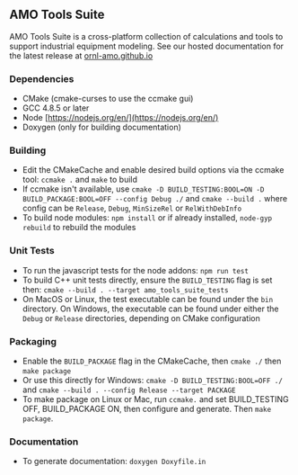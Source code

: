 AMO Tools Suite  
---------------

AMO Tools Suite is a cross-platform collection of calculations and tools to support industrial equipment modeling.
See our hosted documentation for the latest release at [ornl-amo.github.io](https://ornl-amo.github.io/)

### Dependencies
- CMake (cmake-curses to use the ccmake gui)
- GCC 4.8.5 or later
- Node [https://nodejs.org/en/](https://nodejs.org/en/)
- Doxygen (only for building documentation)

### Building
- Edit the CMakeCache and enable desired build options via the ccmake tool: `ccmake .` and `make` to build
- If ccmake isn't available, use `cmake -D BUILD_TESTING:BOOL=ON -D BUILD_PACKAGE:BOOL=OFF --config Debug ./` and `cmake --build .` where config can be `Release`, `Debug`, `MinSizeRel` or `RelWithDebInfo`
- To build node modules: `npm install` or if already installed, `node-gyp rebuild` to rebuild the modules

### Unit Tests
- To run the javascript tests for the node addons: `npm run test`
- To build C++ unit tests directly, ensure the `BUILD_TESTING` flag is set then: `cmake --build . --target amo_tools_suite_tests`
- On MacOS or Linux, the test executable can be found under the `bin` directory. On Windows, the executable can be found under either the `Debug` or `Release` directories, depending on CMake configuration

### Packaging
- Enable the `BUILD_PACKAGE` flag in the CMakeCache, then `cmake ./` then `make package`
- Or use this directly for Windows: `cmake -D BUILD_TESTING:BOOL=OFF ./` and `cmake --build . --config Release --target PACKAGE`
- To make package on Linux or Mac, run `ccmake.` and set BUILD_TESTING OFF, BUILD_PACKAGE ON, then configure and generate. Then `make package`.

### Documentation
- To generate documentation: `doxygen Doxyfile.in`
